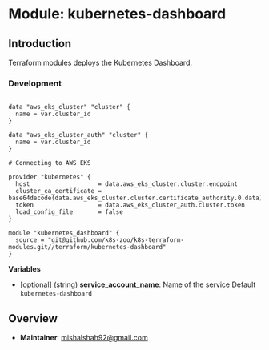 # Module: kubernetes-dashboard

## Introduction

Terraform modules deploys the Kubernetes Dashboard.


### Development

```hcl-terraform

data "aws_eks_cluster" "cluster" {
  name = var.cluster_id
}

data "aws_eks_cluster_auth" "cluster" {
  name = var.cluster_id
}

# Connecting to AWS EKS
   
provider "kubernetes" {
  host                   = data.aws_eks_cluster.cluster.endpoint
  cluster_ca_certificate = base64decode(data.aws_eks_cluster.cluster.certificate_authority.0.data)
  token                  = data.aws_eks_cluster_auth.cluster.token
  load_config_file       = false
}

module "kubernetes_dashboard" {
  source = "git@github.com/k8s-zoo/k8s-terraform-modules.git//terraform/kubernetes-dashboard"
}
```
 
**Variables**

- [optional] (string) **service_account_name**: Name of the service Default `kubernetes-dashboard`
    
## Overview

- **Maintainer**: mishalshah92@gmail.com